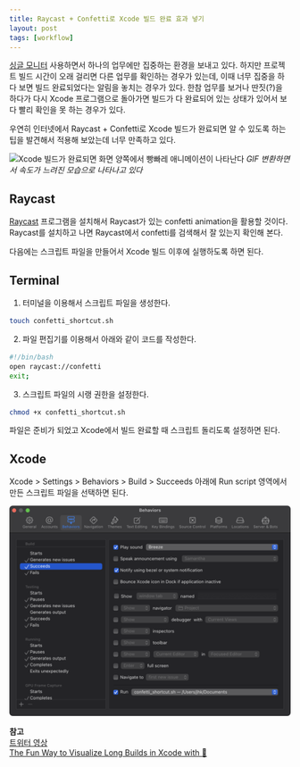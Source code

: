 ```yaml
---
title: Raycast + Confetti로 Xcode 빌드 완료 효과 넣기
layout: post
tags: [workflow]
---
```


[싱글 모니터](https://imjhk03.github.io/posts/not-using-multiple-monitors/) 사용하면서 하나의 업무에만 집중하는 환경을 보내고 있다. 하지만 프로젝트 빌드 시간이 오래 걸리면 다른 업무를 확인하는 경우가 있는데, 이때 너무 집중을 하다 보면 빌드 완료되었다는 알림을 놓치는 경우가 있다. 한참 업무를 보거나 딴짓(?)을 하다가 다시 Xcode 프로그램으로 돌아가면 빌드가 다 완료되어 있는 상태가 있어서 보다 빨리 확인을 못 하는 경우가 있다.

우연히 인터넷에서 Raycast + Confetti로 Xcode 빌드가 완료되면 알 수 있도록 하는 팁을 발견해서 적용해 보았는데 너무 만족하고 있다.

![Xcode 빌드가 완료되면 화면 양쪽에서 빵빠레 애니메이션이 나타난다](/assets/img/2023/02/19/video1.gif)
_GIF 변환하면서 속도가 느려진 모습으로 나타나고 있다_ 


## Raycast
[Raycast](https://www.raycast.com/) 프로그램을 설치해서 Raycast가 있는 confetti animation을 활용할 것이다. Raycast를 설치하고 나면 Raycast에서 confetti를 검색해서 잘 있는지 확인해 본다.

다음에는 스크립트 파일을 만들어서 Xcode 빌드 이후에 실행하도록 하면 된다.

## Terminal
1. 터미널을 이용해서 스크립트 파일을 생성한다.
```zsh
touch confetti_shortcut.sh
```

2. 파일 편집기를 이용해서 아래와 같이 코드를 작성한다.
```bash
#!/bin/bash
open raycast://confetti
exit;
```

3. 스크립트 파일의 시랭 권한을 설정한다.
```zsh
chmod +x confetti_shortcut.sh
```

파일은 준비가 되었고 Xcode에서 빌드 완료할 때 스크립트 돌리도록 설정하면 된다.

## Xcode
Xcode > Settings > Behaviors > Build > Succeeds 아래에 Run script 영역에서 만든 스크립트 파일을 선택하면 된다.

![Xcode > Settings > Behaviors > Build > Succeeds 맨 아래 만들었던 스크립트 파일을 설정한 화면](/assets/img/2023/02/19/image1.png)

**참고**
<br>
[트위터 영상](https://twitter.com/dqhieu/status/1615908850493947908?s=20)
<br>
[The Fun Way to Visualize Long Builds in Xcode with 🎉](https://medium.com/owl-apps-team/the-fun-way-to-visualize-long-builds-in-xcode-with-fa023e743149)